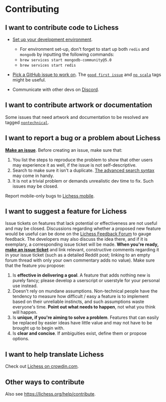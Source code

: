 # Contributing

## I want to contribute code to Lichess

- [Set up your development environment](https://github.com/lichess-org/lila/wiki/Lichess-Development-Onboarding).

  - For environment set-up, don't forget to start up both `redis` and `mongodb` by inputting the following commands:
  - `brew services start mongodb-community@5.0`
  - `brew services start redis`

- [Pick a GitHub issue to work on](https://github.com/lichess-org/lila/issues). The [`good first issue`](https://github.com/lichess-org/lila/issues?q=is%3Aissue+is%3Aopen+label%3A%22good+first+issue%22) and [`no scala`](https://github.com/lichess-org/lila/issues?q=is%3Aissue+is%3Aopen+label%3A%22no+scala%22) tags might be useful.
- Communicate with other devs on [Discord](https://discord.gg/lichess).

## I want to contribute artwork or documentation

Some issues that need artwork and documentation to be resolved are tagged [`nontechnical`](https://github.com/lichess-org/lila/issues?q=is%3Aissue+is%3Aopen+label%3A%22non+technical%22).

## I want to report a bug or a problem about Lichess

[**Make an issue**](https://github.com/lichess-org/lila/issues/new). Before creating an issue, make sure that:

1. You list the steps to reproduce the problem to show that other users may experience it as well, if the issue is not self-descriptive.
2. Search to make sure it isn't a duplicate. [The advanced search syntax](https://help.github.com/articles/searching-issues/) may come in handy.
3. It is not a trivial problem or demands unrealistic dev time to fix. Such issues may be closed.

Report mobile-only bugs to [Lichess mobile](https://github.com/lichess-org/lichobile).

## I want to suggest a feature for Lichess

Issue tickets on features that lack potential or effectiveness are not useful and may be closed. Discussions regarding whether a proposed new feature would be useful can be done on the [Lichess Feedback Forum](https://lichess.org/forum/lichess-feedback) to gauge feedback. The developers may also discuss the idea there, and if it is exemplary, a corresponding issue ticket will be made. **When you're ready, [make an issue ticket](https://github.com/lichess-org/lila/issues/new)** and link relevant, constructive comments regarding it in your issue ticket (such as a detailed Reddit post; linking to an empty forum thread with only your own commentary adds no value). Make sure that the feature you propose:

1. Is **effective in delivering a goal**. A feature that adds nothing new is purely fancy; please develop a userscript or userstyle for your personal use instead.
2. Doesn't rely on mundane assumptions. Non-technical people have the tendency to measure how difficult / easy a feature is to implement based on their unreliable instincts, and such assumptions waste everyone's time. **Point out what needs to happen**, not what you think will happen.
3. Is **unique, if you're aiming to solve a problem**. Features that can easily be replaced by easier ideas have little value and may not have to be brought up to begin with.
4. Is **clear and concise**. If ambiguities exist, define them or propose options.

## I want to help translate Lichess

Check out [Lichess on crowdin.com](https://crowdin.com/project/lichess).

## Other ways to contribute

Also see https://lichess.org/help/contribute.
